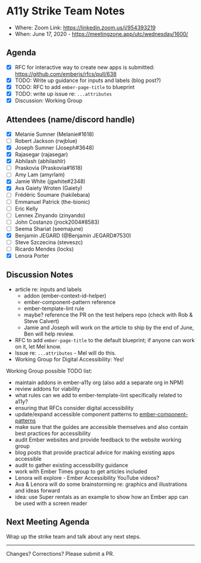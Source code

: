 # A11y Strike Team Notes

- Where: Zoom Link: https://linkedin.zoom.us/j/954393219
- When: June 17, 2020 - https://meetingzone.app/utc/wednesday/1600/

## Agenda
- [x] RFC for interactive way to create new apps is submitted: https://github.com/emberjs/rfcs/pull/638 
- [x] TODO: Write up guidance for inputs and labels (blog post?)
- [x] TODO: RFC to add `ember-page-title` to blueprint
- [x] TODO: write up issue re: `...attributes`
- [x] Discussion: Working Group

## Attendees (name/discord handle)

- [x] Melanie Sumner (Melanie#1618)
- [ ] Robert Jackson (rwjblue)
- [x] Joseph Sumner	(Joseph#3648)
- [x] Rajasegar	(rajasegar)
- [x] Abhilash (abhilashlr)
- [ ] Praskovia	(Praskovia#1618)
- [ ] Amy Lam (amyrlam) 
- [x] Jamie White	(jgwhite#2348)
- [x] Ava Gaiety Wroten (Gaiety) 
- [ ] Frédéric Soumare	(hakilebara)
- [ ] Emmanuel Patrick	(the-bionic)
- [ ] Eric Kelly
- [ ] Lennex Zinyando	(zinyando)
- [ ] John Costanzo	(jrock2004#8583)
- [ ] Seema Shariat	(seemajune)
- [x] Benjamin JEGARD	(@Benjamin JEGARD#7530) 
- [ ] Steve Szczecina	(steveszc)
- [ ] Ricardo Mendes (locks)
- [x] Lenora Porter 

## Discussion Notes
- article re: inputs and labels
  - addon (ember-context-id-helper)
  - ember-component-pattern reference
  - ember-template-lint rule
  - maybe? reference the PR on the test helpers repo (check with Rob & Steve Calvert) 
  - Jamie and Joseph will work on the article to ship by the end of June, Ben will help review.
- RFC to add `ember-page-title` to the default blueprint; if anyone can work on it, let Mel know.
- Issue re: `...attributes` - Mel will do this.
- Working Group for Digital Accessibility: Yes!

Working Group possible TODO list: 
- maintain addons in ember-a11y org (also add a separate org in NPM)
- review addons for viability
- what rules can we add to ember-template-lint specifically related to a11y?
- ensuring that RFCs consider digital accessibility
- update/expand accessible component patterns to [ember-component-patterns](https://emberjs-1.gitbook.io/ember-component-patterns/)
- make sure that the guides are accessible themselves and also contain best practices for accessibility
- audit Ember websites and provide feedback to the website working group
- blog posts that provide practical advice for making existing apps accessible
- audit to gather existing accessibility guidance
- work with Ember Times group to get articles included
- Lenora will explore - Ember Accessibility YouTube videos?
- Ava & Lenora will do some brainstorming re: graphics and illustrations and ideas forward
- idea: use Super rentals as an example to show how an Ember app can be used with a screen reader


## Next Meeting Agenda
Wrap up the strike team and talk about any next steps. 

------------------------------------------------
Changes? Corrections? Please submit a PR. 
